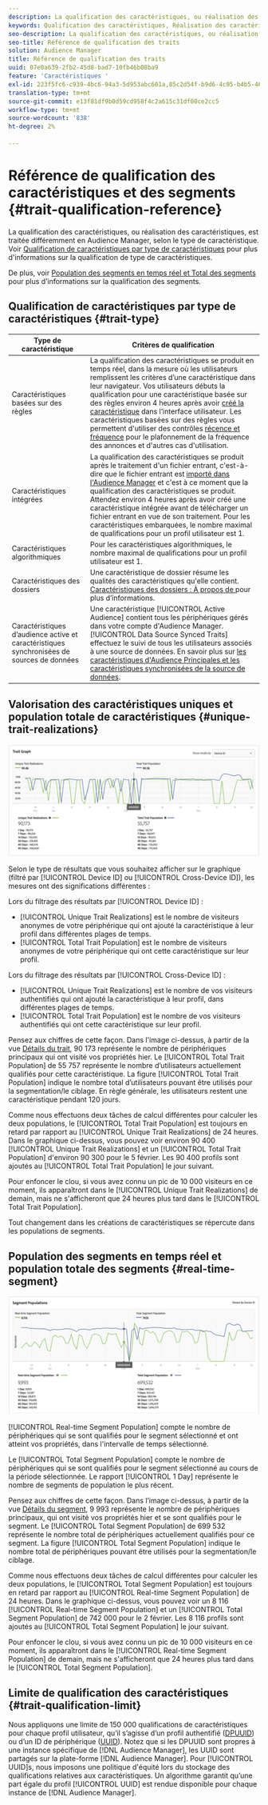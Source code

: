 ```yaml
---
description: La qualification des caractéristiques, ou réalisation des caractéristiques, est traitée différemment en Audience Manager, selon le type de caractéristique. Consultez le tableau ci-dessous pour obtenir des informations détaillées sur la qualification des caractéristiques.
keywords: Qualification des caractéristiques, Réalisation des caractéristiques, Valorisation des caractéristiques uniques, UTR, Population totale des caractéristiques, TTP
seo-description: La qualification des caractéristiques, ou réalisation des caractéristiques, est traitée différemment en Audience Manager, selon le type de caractéristique. Consultez le tableau ci-dessous pour obtenir des informations détaillées sur la qualification des caractéristiques.
seo-title: Référence de qualification des traits
solution: Audience Manager
title: Référence de qualification des traits
uuid: 07e0a639-2fb2-45d8-bad7-10fb46b08ba9
feature: 'Caractéristiques '
exl-id: 223f5fc6-c939-4bc6-94a3-5d953abc601a,85c2d54f-b9d6-4c95-b4b5-466119effc2a,85c2d54f-b9d6-4c95-b4b5-466119effc2a,223f5fc6-c939-4bc6-94a3-5d953abc601a
translation-type: tm+mt
source-git-commit: e13f81df9b0d59cd958f4c2a615c31df00ce2cc5
workflow-type: tm+mt
source-wordcount: '838'
ht-degree: 2%

---
```


# Référence de qualification des caractéristiques et des segments {#trait-qualification-reference}

La qualification des caractéristiques, ou réalisation des caractéristiques, est traitée différemment en Audience Manager, selon le type de caractéristique. Voir [Qualification de caractéristiques par type de caractéristiques](#trait-type) pour plus d&#39;informations sur la qualification de type de caractéristiques.

De plus, voir [Population des segments en temps réel et Total des segments](#real-time-segment) pour plus d’informations sur la qualification des segments.



## Qualification de caractéristiques par type de caractéristiques {#trait-type}

| Type de caractéristique | Critères de qualification |
|---|---|
| Caractéristiques basées sur des règles | La qualification des caractéristiques se produit en temps réel, dans la mesure où les utilisateurs remplissent les critères d’une caractéristique dans leur navigateur. Vos utilisateurs débuts la qualification pour une caractéristique basée sur des règles environ 4 heures après avoir [créé la caractéristique](create-onboarded-rule-based-traits.md#create-rules-based-or-onboarded-traits) dans l’interface utilisateur. Les caractéristiques basées sur des règles vous permettent d&#39;utiliser des contrôles [récence et fréquence](../segments/recency-and-frequency.md) pour le plafonnement de la fréquence des annonces et d&#39;autres cas d&#39;utilisation. |
| Caractéristiques intégrées | La qualification des caractéristiques se produit après le traitement d&#39;un fichier entrant, c&#39;est-à-dire que le fichier entrant est [importé dans l&#39;Audience Manager](../../faq/faq-inbound-data-ingestion.md) et c&#39;est à ce moment que la qualification des caractéristiques se produit. Attendez environ 4 heures après avoir créé une caractéristique intégrée avant de télécharger un fichier entrant en vue de son traitement. Pour les caractéristiques embarquées, le nombre maximal de qualifications pour un profil utilisateur est 1. |
| Caractéristiques algorithmiques | Pour les caractéristiques algorithmiques, le nombre maximal de qualifications pour un profil utilisateur est 1. |
| Caractéristiques des dossiers | Une caractéristique de dossier résume les qualités des caractéristiques qu&#39;elle contient. [Caractéristiques des dossiers : À propos de ](about-folder-traits.md) pour plus d’informations. |
| Caractéristiques d’audience active et caractéristiques synchronisées de sources de données | Une caractéristique [!UICONTROL Active Audience] contient tous les périphériques gérés dans votre compte d&#39;Audience Manager. [!UICONTROL Data Source Synced Traits] effectuez le suivi de tous les utilisateurs associés à une source de données. En savoir plus sur [les caractéristiques d&#39;Audience Principales et les caractéristiques synchronisées de la source de données](client-activity-synced-audience-traits.md). |

## Valorisation des caractéristiques uniques et population totale de caractéristiques {#unique-trait-realizations}

![réalisation de caractéristiques uniques](assets/trait-graph.png)

Selon le type de résultats que vous souhaitez afficher sur le graphique (filtré par [!UICONTROL Device ID] ou [!UICONTROL Cross-Device ID]), les mesures ont des significations différentes :

Lors du filtrage des résultats par [!UICONTROL Device ID] :

* [!UICONTROL Unique Trait Realizations] est le nombre de visiteurs anonymes de votre périphérique qui ont ajouté la caractéristique à leur profil dans différentes plages de temps.
* [!UICONTROL Total Trait Population] est le nombre de visiteurs anonymes de votre périphérique qui ont cette caractéristique sur leur profil.

Lors du filtrage des résultats par [!UICONTROL Cross-Device ID] :

* [!UICONTROL Unique Trait Realizations] est le nombre de vos visiteurs authentifiés qui ont ajouté la caractéristique à leur profil, dans différentes plages de temps.
* [!UICONTROL Total Trait Population] est le nombre de vos visiteurs authentifiés qui ont cette caractéristique sur leur profil.

Pensez aux chiffres de cette façon. Dans l&#39;image ci-dessus, à partir de la vue [Détails du trait](../../features/traits/trait-details-page.md), 90 173 représente le nombre de périphériques principaux qui ont visité vos propriétés hier. Le [!UICONTROL Total Trait Population] de 55 757 représente le nombre d’utilisateurs actuellement qualifiés pour cette caractéristique. La figure [!UICONTROL Total Trait Population] indique le nombre total d’utilisateurs pouvant être utilisés pour la segmentation/le ciblage. En règle générale, les utilisateurs restent une caractéristique pendant 120 jours.

Comme nous effectuons deux tâches de calcul différentes pour calculer les deux populations, le [!UICONTROL Total Trait Population] est toujours en retard par rapport au [!UICONTROL Unique Trait Realizations] de 24 heures. Dans le graphique ci-dessus, vous pouvez voir environ 90 400 [!UICONTROL Unique Trait Realizations] et un [!UICONTROL Total Trait Population] d&#39;environ 90 300 pour le 5 février. Les 90 400 profils sont ajoutés au [!UICONTROL Total Trait Population] le jour suivant.

Pour enfoncer le clou, si vous avez connu un pic de 10 000 visiteurs en ce moment, ils apparaîtront dans le [!UICONTROL Unique Trait Realizations] de demain, mais ne s&#39;afficheront que 24 heures plus tard dans le [!UICONTROL Total Trait Population].

Tout changement dans les créations de caractéristiques se répercute dans les populations de segments.

## Population des segments en temps réel et population totale des segments {#real-time-segment}

![réalisation de caractéristiques uniques](assets/segment-graph.png)

[!UICONTROL Real-time Segment Population] compte le nombre de périphériques qui se sont qualifiés pour le segment sélectionné et ont atteint vos propriétés, dans l&#39;intervalle de temps sélectionné.

Le [!UICONTROL Total Segment Population] compte le nombre de périphériques qui se sont qualifiés pour le segment sélectionné au cours de la période sélectionnée. Le rapport [!UICONTROL 1 Day] représente le nombre de segments de population le plus récent.

Pensez aux chiffres de cette façon. Dans l’image ci-dessus, à partir de la vue [Détails du segment](../../features/segments/segment-summary-view.md), 9 993 représente le nombre de périphériques principaux, qui ont visité vos propriétés hier et se sont qualifiés pour le segment. Le [!UICONTROL Total Segment Population] de 699 532 représente le nombre total de périphériques actuellement qualifiés pour ce segment. La figure [!UICONTROL Total Segment Population] indique le nombre total de périphériques pouvant être utilisés pour la segmentation/le ciblage.

Comme nous effectuons deux tâches de calcul différentes pour calculer les deux populations, le [!UICONTROL Total Segment Population] est toujours en retard par rapport au [!UICONTROL Real-time Segment Population] de 24 heures. Dans le graphique ci-dessus, vous pouvez voir un 8 116 [!UICONTROL Real-time Segment Population] et un [!UICONTROL Total Segment Population] de 742 000 pour le 2 février. Les 8 116 profils sont ajoutés au [!UICONTROL Total Segment Population] le jour suivant.

Pour enfoncer le clou, si vous avez connu un pic de 10 000 visiteurs en ce moment, ils apparaîtront dans le [!UICONTROL Real-time Segment Population] de demain, mais ne s&#39;afficheront que 24 heures plus tard dans le [!UICONTROL Total Segment Population].

## Limite de qualification des caractéristiques {#trait-qualification-limit}

Nous appliquons une limite de 150 000 qualifications de caractéristiques pour chaque profil utilisateur, qu’il s’agisse d’un profil authentifié ([DPUUID](../../reference/ids-in-aam.md)) ou d’un ID de périphérique ([UUID](../../reference/ids-in-aam.md)). Notez que si les DPUUID sont propres à une instance spécifique de [!DNL Audience Manager], les UUID sont partagés sur la plate-forme [!DNL Audience Manager]. Pour [!UICONTROL UUID]s, nous imposons une politique d&#39;équité lors du stockage des qualifications relatives aux caractéristiques. Un algorithme garantit qu’une part égale du profil [!UICONTROL UUID] est rendue disponible pour chaque instance de [!DNL Audience Manager].
